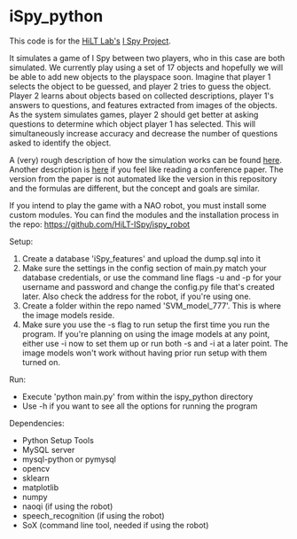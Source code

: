 # iSpy_python

This code is for the [HiLT Lab's](http://hilt.cse.unt.edu) [I Spy Project](http://hilt.cse.unt.edu/ispy.html).

It simulates a game of I Spy between two players, who in this case are both simulated. We currently play using a set of 17 objects and hopefully we will be able to add new objects to the playspace soon. Imagine that player 1 selects the object to be guessed, and player 2 tries to guess the object. Player 2 learns about objects based on collected descriptions, player 1's answers to questions, and features extracted from images of the objects. As the system simulates games, player 2 should get better at asking questions to determine which object player 1 has selected. This will simultaneously increase accuracy and decrease the number of questions asked to identify the object.

A (very) rough description of how the simulation works can be found [here](http://hilt.cse.unt.edu/static/images/projects/ispy/SUREPoster2014.pdf). Another description is [here](http://www.aaai.org/ocs/index.php/WS/AAAIW15/paper/viewFile/10074/10210) if you feel like reading a conference paper. The version from the paper is not automated like the version in this repository and the formulas are different, but the concept and goals are similar.

If you intend to play the game with a NAO robot, you must install some custom modules. You can find the modules and the installation process in the repo: https://github.com/HiLT-ISpy/ispy_robot

Setup:

1. Create a database 'iSpy_features' and upload the dump.sql into it
2. Make sure the settings in the config section of main.py match your database credentials, or use the command line flags -u and -p for your username and password and change the config.py file that's created later. Also check the address for the robot, if you're using one.
3. Create a folder within the repo named 'SVM_model_777'. This is where the image models reside.
4. Make sure you use the -s flag to run setup the first time you run the program. If you're planning on using the image models at any point, either use -i now to set them up or run both -s and -i at a later point. The image models won't work without having prior run setup with them turned on.

Run:
- Execute 'python main.py' from within the ispy_python directory
- Use -h if you want to see all the options for running the program

Dependencies:
- Python Setup Tools
- MySQL server
- mysql-python or pymysql
- opencv
- sklearn
- matplotlib
- numpy
- naoqi (if using the robot)
- speech_recognition (if using the robot)
- SoX (command line tool, needed if using the robot)
